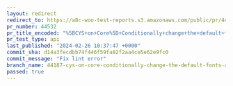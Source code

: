 ```yaml
---
layout: redirect
redirect_to: https://a8c-woo-test-reports.s3.amazonaws.com/public/pr/44532/api/index.html
pr_number: 44532
pr_title_encoded: "%5BCYS+on+Core%5D+Conditionally+change+the+default+fonts+available+based+on+user+consent"
pr_test_type: api
last_published: "2024-02-26 10:37:47 +0000"
commit_sha: d14a3fecdbb74f446f59fa82f2aa4ce5e62e9fc0
commit_message: "Fix lint error"
branch_name: 44187-cys-on-core-conditionally-change-the-default-fonts-available-based-on-user-consent
passed: true
---
```

